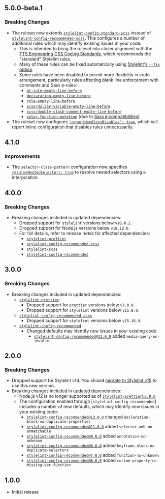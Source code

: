 ## 5.0.0-beta.1

### Breaking Changes

- The ruleset now extends [`stylelint-config-standard-scss`](https://github.com/stylelint-scss/stylelint-config-standard-scss) instead of [`stylelint-config-recommended-scss`](https://github.com/stylelint-scss/stylelint-config-recommended-scss). This configures a number of additional rules which may identify existing issues in your code.
  - This is intended to bring the ruleset into closer alignment with the [TTS Engineering CSS Coding Standards](https://guides.18f.gov/engineering/languages-runtimes/css/), which recommends the "standard" Stylelint rules.
  - Many of these rules can be fixed automatically using [Stylelint's `--fix` option](https://stylelint.io/user-guide/options/#fix).
  - Some rules have been disabled to permit more flexibility in code arrangement, particularly rules affecting blank line enforcement with comments and Sass `@`-rules:
    - [`at-rule-empty-line-before`](https://stylelint.io/user-guide/rules/at-rule-empty-line-before/)
    - [`declaration-empty-line-before`](https://stylelint.io/user-guide/rules/declaration-empty-line-before/)
    - [`rule-empty-line-before`](https://stylelint.io/user-guide/rules/rule-empty-line-before/)
    - [`scss/dollar-variable-empty-line-before`](https://github.com/stylelint-scss/stylelint-scss/blob/master/src/rules/dollar-variable-empty-line-before/README.md)
    - [`scss/double-slash-comment-empty-line-before`](https://github.com/stylelint-scss/stylelint-scss/blob/master/src/rules/double-slash-comment-empty-line-before/README.md)
    - [`color-function-notation`](https://stylelint.io/user-guide/rules/color-function-notation/) (due to [Sass incompatibilities](https://github.com/sass/sass/issues/2831))
- The ruleset now configures [`"reportNeedlessDisables": true`](https://stylelint.io/user-guide/options/#reportneedlessdisables), which will report inline configuration that disables rules unnecessarily.

## 4.1.0

### Improvements

- The `selector-class-pattern` configuration now specifies [`resolveNestedSelectors: true`](https://stylelint.io/user-guide/rules/selector-class-pattern/#resolvenestedselectors-true--false-default-false) to resolve nested selectors using `&` interpolation.

## 4.0.0

### Breaking Changes

- Breaking changes included in updated dependencies:
  - Dropped support for `stylelint` versions below `v16.0.2`.
  - Dropped support for Node.js versions below `v18.12.0`.
  - For full details, refer to release notes for affected dependencies:
    - [`stylelint-prettier`](https://github.com/prettier/stylelint-prettier/blob/main/CHANGELOG.md)
    - [`stylelint-config-recommended-scss`](https://github.com/stylelint-scss/stylelint-config-recommended-scss/blob/master/CHANGELOG.md)
    - [`stylelint-scss`](https://github.com/stylelint-scss/stylelint-scss/blob/master/CHANGELOG.md)
    - [`stylelint-config-recommended`](https://github.com/stylelint/stylelint-config-recommended/blob/main/CHANGELOG.md)

## 3.0.0

### Breaking Changes

- Breaking changes included in updated dependencies:
  - [`stylelint-prettier`](https://github.com/prettier/stylelint-prettier/blob/main/CHANGELOG.md):
    - Dropped support for `prettier` versions below `v3.0.0`.
    - Dropped support for `stylelint` versions below `v15.8.0`.
  - [`stylelint-config-recommended-scss`](https://github.com/stylelint-scss/stylelint-config-recommended-scss/blob/master/CHANGELOG.md)
    - Dropped support for `stylelint` versions below `v15.10.0`.
  - [`stylelint-config-recommended`](https://github.com/stylelint/stylelint-config-recommended/blob/main/CHANGELOG.md)
    - Changed defaults may identify new issues in your existing code:
      - [`stylelint-config-recommended@13.0.0`](https://github.com/stylelint/stylelint-config-recommended/releases/tag/13.0.0) added `media-query-no-invalid`

## 2.0.0

### Breaking Changes

- Dropped support for Stylelint v14. You should [migrate to Stylelint v15](https://github.com/stylelint/stylelint/blob/main/docs/migration-guide/to-15.md) to use this new version.
- Breaking changes included in updated dependencies:
   - Node.js v12 is no longer supported as of [`stylelint-prettier@3.0.0`](https://github.com/prettier/stylelint-prettier/blob/main/CHANGELOG.md#300-2023-02-22)
   - The configuration enabled through [`stylelint-config-recommended`] includes a number of new defaults, which may identify new issues in your existing code:
      - [`stylelint-config-recommended@12.0.0`](https://github.com/stylelint/stylelint-config-recommended/releases/tag/12.0.0) changed `declaration-block-no-duplicate-properties`
      - [`stylelint-config-recommended@11.0.0`](https://github.com/stylelint/stylelint-config-recommended/releases/tag/11.0.0) added `selector-anb-no-unmatchable`
      - [`stylelint-config-recommended@9.0.0`](https://github.com/stylelint/stylelint-config-recommended/releases/tag/9.0.0) added `annotation-no-unknown`
      - [`stylelint-config-recommended@8.0.0`](https://github.com/stylelint/stylelint-config-recommended/releases/tag/8.0.0) added `keyframe-block-no-duplicate-selectors`
      - [`stylelint-config-recommended@7.0.0`](https://github.com/stylelint/stylelint-config-recommended/releases/tag/7.0.0) added `function-no-unknown`
      - [`stylelint-config-recommended@6.0.0`](https://github.com/stylelint/stylelint-config-recommended/releases/tag/6.0.0) added `custom-property-no-missing-var-function`

## 1.0.0

- Initial release
